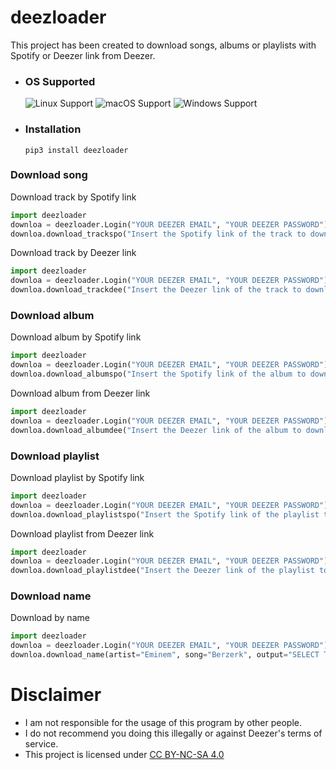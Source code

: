 # deezloader
This project has been created to download songs, albums or playlists with Spotify or Deezer link from Deezer.
* ### OS Supported ###
    ![Linux Support](https://img.shields.io/badge/Linux-Support-brightgreen.svg)
    ![macOS Support](https://img.shields.io/badge/macOS-Support-brightgreen.svg)
    ![Windows Support](https://img.shields.io/badge/Windows-Support-brightgreen.svg)
* ### Installation ###
      pip3 install deezloader
### Download song
Download track by Spotify link
```python
import deezloader
downloa = deezloader.Login("YOUR DEEZER EMAIL", "YOUR DEEZER PASSWORD")
downloa.download_trackspo("Insert the Spotify link of the track to download", output="SELECT THE PATH WHERE SAVE YOUR SONGS", check=True, quality="MP3_128" ) #Or check=False for not check if song already exist
```
Download track by Deezer link
```python
import deezloader
downloa = deezloader.Login("YOUR DEEZER EMAIL", "YOUR DEEZER PASSWORD")
downloa.download_trackdee("Insert the Deezer link of the track to download", output="SELECT THE PATH WHERE SAVE YOUR SONGS", check=True) #Or check=False for not check if song already exist
```
### Download album
Download album by Spotify link
```python
import deezloader
downloa = deezloader.Login("YOUR DEEZER EMAIL", "YOUR DEEZER PASSWORD")
downloa.download_albumspo("Insert the Spotify link of the album to download", output="SELECT THE PATH WHERE SAVE YOUR SONGS", check=True) #Or check=False for not check if song already exist
```
Download album from Deezer link
```python
import deezloader
downloa = deezloader.Login("YOUR DEEZER EMAIL", "YOUR DEEZER PASSWORD")
downloa.download_albumdee("Insert the Deezer link of the album to download", output="SELECT THE PATH WHERE SAVE YOUR SONGS", check=True) #Or check=False for not check if song already exist
```
### Download playlist
Download playlist by Spotify link
```python
import deezloader
downloa = deezloader.Login("YOUR DEEZER EMAIL", "YOUR DEEZER PASSWORD")
downloa.download_playlistspo("Insert the Spotify link of the playlist to download", output="SELECT THE PATH WHERE SAVE YOUR SONGS", check=True) #Or check=False for not check if song already exist
```
Download playlist from Deezer link
```python
import deezloader
downloa = deezloader.Login("YOUR DEEZER EMAIL", "YOUR DEEZER PASSWORD")
downloa.download_playlistdee("Insert the Deezer link of the playlist to download", output="SELECT THE PATH WHERE SAVE YOUR SONGS", check=True) #Or check=False for not check if song already exist
```
### Download name
Download by name
```python
import deezloader
downloa = deezloader.Login("YOUR DEEZER EMAIL", "YOUR DEEZER PASSWORD")
downloa.download_name(artist="Eminem", song="Berzerk", output="SELECT THE PATH WHERE SAVE YOUR SONGS", check=True) #Or check=False for not check if song already exist
```
# Disclaimer
- I am not responsible for the usage of this program by other people.
- I do not recommend you doing this illegally or against Deezer's terms of service.
- This project is licensed under [CC BY-NC-SA 4.0](https://creativecommons.org/licenses/by-nc-sa/4.0/)
